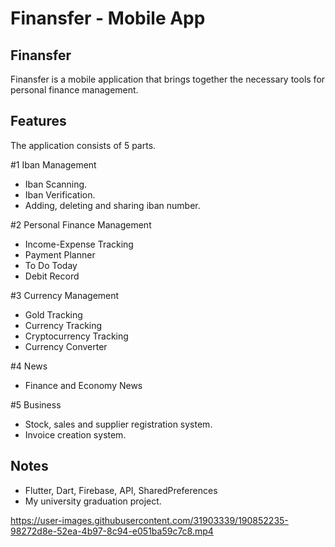 # Finansfer - Mobile App

## Finansfer
Finansfer is a mobile application that brings together the necessary tools for personal finance management.

## Features

The application consists of 5 parts.

#1 Iban Management
- Iban Scanning.
- Iban Verification.
- Adding, deleting and sharing iban number.

#2 Personal Finance Management
- Income-Expense Tracking
- Payment Planner
- To Do Today
- Debit Record

#3 Currency Management
- Gold Tracking
- Currency Tracking
- Cryptocurrency Tracking
- Currency Converter

#4 News
- Finance and Economy News

#5 Business
- Stock, sales and supplier registration system.
- Invoice creation system.


## Notes
- Flutter, Dart, Firebase, API, SharedPreferences
- My university graduation project.



https://user-images.githubusercontent.com/31903339/190852235-98272d8e-52ea-4b97-8c94-e051ba59c7c8.mp4


